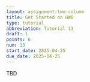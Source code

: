 ```yaml
---
layout: assignment-two-column
title: Get Started on HW6
type: tutorial
abbreviation: Tutorial 13
draft: 1
points: 6
num: 13
start_date: 2025-04-25
due_date: 2025-04-25
---
```


TBD